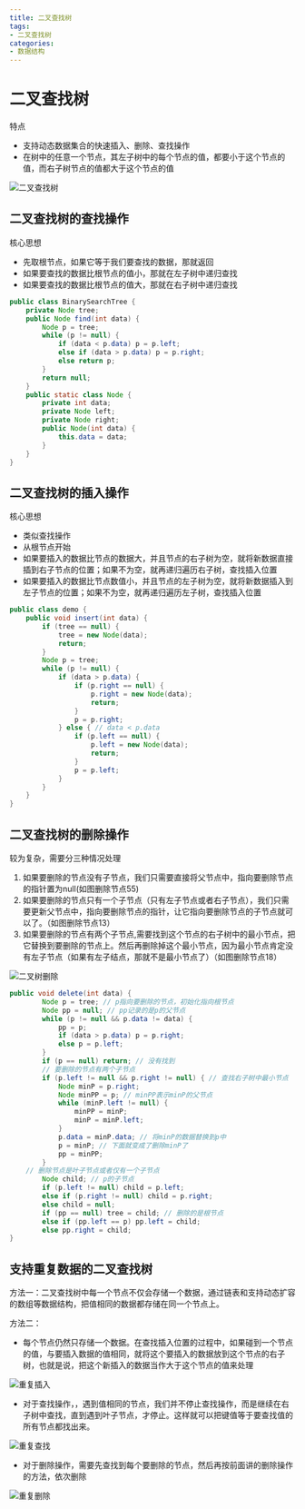 ```yaml
---
title: 二叉查找树
tags: 
- 二叉查找树
categories: 
- 数据结构
---
```


# 二叉查找树

特点
- 支持动态数据集合的快速插入、删除、查找操作
- 在树中的任意一个节点，其左子树中的每个节点的值，都要小于这个节点的值，而右子树节点的值都大于这个节点的值

![二叉查找树](https://raw.githubusercontent.com/FameLsy/Images/master/data/二叉查找树.png)

## 二叉查找树的查找操作

核心思想
- 先取根节点，如果它等于我们要查找的数据，那就返回
- 如果要查找的数据比根节点的值小，那就在左子树中递归查找
- 如果要查找的数据比根节点的值大，那就在右子树中递归查找

```java
public class BinarySearchTree {
    private Node tree;
    public Node find(int data) {
        Node p = tree;
        while (p != null) {
            if (data < p.data) p = p.left;
            else if (data > p.data) p = p.right;
            else return p;
        }
        return null;
    }
    public static class Node {
        private int data;
        private Node left;
        private Node right;
        public Node(int data) {
            this.data = data;
        }
    }
}
```

## 二叉查找树的插入操作

核心思想
- 类似查找操作
- 从根节点开始
- 如果要插入的数据比节点的数据大，并且节点的右子树为空，就将新数据直接插到右子节点的位置；如果不为空，就再递归遍历右子树，查找插入位置
- 如果要插入的数据比节点数值小，并且节点的左子树为空，就将新数据插入到左子节点的位置；如果不为空，就再递归遍历左子树，查找插入位置

```java
public class demo {
    public void insert(int data) {
        if (tree == null) {
            tree = new Node(data);
            return;
        }
        Node p = tree;
        while (p != null) {
            if (data > p.data) {
                if (p.right == null) {
                    p.right = new Node(data);
                    return;
                }
                p = p.right;
            } else { // data < p.data
                if (p.left == null) {
                    p.left = new Node(data);
                    return;
                }
                p = p.left;
            }
        }
    }
}
```

## 二叉查找树的删除操作

较为复杂，需要分三种情况处理
1. 如果要删除的节点没有子节点，我们只需要直接将父节点中，指向要删除节点的指针置为null(如图删除节点55)
2. 如果要删除的节点只有一个子节点（只有左子节点或者右子节点），我们只需要更新父节点中，指向要删除节点的指针，让它指向要删除节点的子节点就可以了。（如图删除节点13）
3. 如果要删除的节点有两个子节点,需要找到这个节点的右子树中的最小节点，把它替换到要删除的节点上。然后再删除掉这个最小节点，因为最小节点肯定没有左子节点（如果有左子结点，那就不是最小节点了）（如图删除节点18）

![二叉树删除](https://raw.githubusercontent.com/FameLsy/Images/master/data/二叉树删除.png)

```java
public void delete(int data) {
        Node p = tree; // p指向要删除的节点，初始化指向根节点
        Node pp = null; // pp记录的是p的父节点
        while (p != null && p.data != data) {
            pp = p;
            if (data > p.data) p = p.right;
            else p = p.left;
        }
        if (p == null) return; // 没有找到
        // 要删除的节点有两个子节点
        if (p.left != null && p.right != null) { // 查找右子树中最小节点
            Node minP = p.right;
            Node minPP = p; // minPP表示minP的父节点
            while (minP.left != null) {
                minPP = minP;
                minP = minP.left;
            }
            p.data = minP.data; // 将minP的数据替换到p中
            p = minP; // 下面就变成了删除minP了
            pp = minPP;
        }
    // 删除节点是叶子节点或者仅有一个子节点
        Node child; // p的子节点
        if (p.left != null) child = p.left;
        else if (p.right != null) child = p.right;
        else child = null;
        if (pp == null) tree = child; // 删除的是根节点
        else if (pp.left == p) pp.left = child;
        else pp.right = child;
}
```

## 支持重复数据的二叉查找树

方法一：二叉查找树中每一个节点不仅会存储一个数据，通过链表和支持动态扩容的数组等数据结构，把值相同的数据都存储在同一个节点上。

方法二：
- 每个节点仍然只存储一个数据。在查找插入位置的过程中，如果碰到一个节点的值，与要插入数据的值相同，就将这个要插入的数据放到这个节点的右子树，也就是说，把这个新插入的数据当作大于这个节点的值来处理

![重复插入](https://raw.githubusercontent.com/FameLsy/Images/master/data/重复插入.png)

- 对于查找操作，，遇到值相同的节点，我们并不停止查找操作，而是继续在右子树中查找，直到遇到叶子节点，才停止。这样就可以把键值等于要查找值的所有节点都找出来。

![重复查找](https://raw.githubusercontent.com/FameLsy/Images/master/data/重复查找.png)

- 对于删除操作，需要先查找到每个要删除的节点，然后再按前面讲的删除操作的方法，依次删除

![重复删除](https://raw.githubusercontent.com/FameLsy/Images/master/data/重复删除.png)


